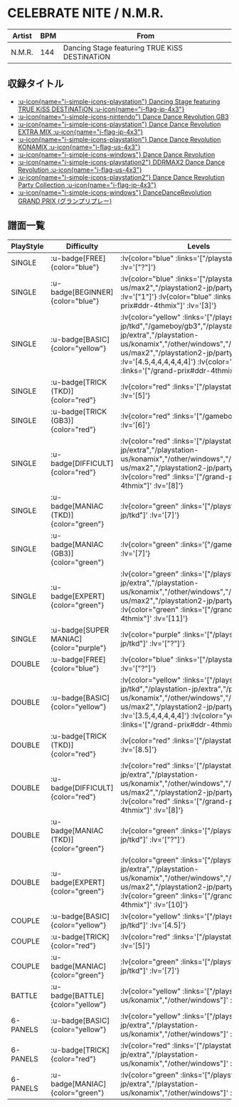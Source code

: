 # CELEBRATE NITE / N.M.R.

|Artist|BPM|From|
|------|---|----|
|N.M.R.|144|Dancing Stage featuring TRUE KiSS DESTiNATiON|

## 収録タイトル

- [ :u-icon{name="i-simple-icons-playstation"} Dancing Stage featuring TRUE KiSS DESTiNATiON :u-icon{name="i-flag-jp-4x3"} ](/playstation-jp/tkd)
- [ :u-icon{name="i-simple-icons-nintendo"} Dance Dance Revolution GB3](/gameboy/gb3)
- [ :u-icon{name="i-simple-icons-playstation"} Dance Dance Revolution EXTRA MIX :u-icon{name="i-flag-jp-4x3"} ](/playstation-jp/extra)
- [ :u-icon{name="i-simple-icons-playstation"} Dance Dance Revolution KONAMIX :u-icon{name="i-flag-us-4x3"} ](/playstation-us/konamix)
- [ :u-icon{name="i-simple-icons-windows"} Dance Dance Revolution](/other/windows)
- [ :u-icon{name="i-simple-icons-playstation2"} DDRMAX2 Dance Dance Revolution :u-icon{name="i-flag-us-4x3"} ](/playstation2-us/max2)
- [ :u-icon{name="i-simple-icons-playstation2"} Dance Dance Revolution Party Collection :u-icon{name="i-flag-jp-4x3"} ](/playstation2-jp/party)
- [ :u-icon{name="i-simple-icons-windows"} DanceDanceRevolution GRAND PRIX (グランプリプレー)](/grand-prix#ddr-4thmix)

## 譜面一覧

|PlayStyle|Difficulty|Levels|Notes|Movie|
|---------|----------|------|-----|-----|
|SINGLE| :u-badge[FREE]{color="blue"} | :lv{color="blue" :links='["/playstation-jp/tkd"]' :lv='["?"]'} |81/0||
|SINGLE| :u-badge[BEGINNER]{color="blue"} | :lv{color="blue" :links='["/playstation2-us/max2","/playstation2-jp/party"]' :lv='["1"]'} :lv{color="blue" :links='["/grand-prix#ddr-4thmix"]' :lv='[3]'} |92/0||
|SINGLE| :u-badge[BASIC]{color="yellow"} | :lv{color="yellow" :links='["/playstation-jp/tkd","/gameboy/gb3","/playstation-jp/extra","/playstation-us/konamix","/other/windows","/playstation2-us/max2","/playstation2-jp/party"]' :lv='[4.5,4,4,4,4,4,4]'}  :lv{color="yellow" :links='["/grand-prix#ddr-4thmix"]' :lv='[6]'} |171/0||
|SINGLE| :u-badge[TRICK (TKD)]{color="red"} | :lv{color="red" :links='["/playstation-jp/tkd"]' :lv='[5]'} |198/0||
|SINGLE| :u-badge[TRICK (GB3)]{color="red"} | :lv{color="red" :links='["/gameboy/gb3"]' :lv='[6]'} |156/0||
|SINGLE| :u-badge[DIFFICULT]{color="red"} | :lv{color="red" :links='["/playstation-jp/extra","/playstation-us/konamix","/other/windows","/playstation2-us/max2","/playstation2-jp/party"]' :lv='[6]'}  :lv{color="red" :links='["/grand-prix#ddr-4thmix"]' :lv='[8]'} |198/0||
|SINGLE| :u-badge[MANIAC (TKD)]{color="green"} | :lv{color="green" :links='["/playstation-jp/tkd"]' :lv='[7]'} |233/0||
|SINGLE| :u-badge[MANIAC (GB3)]{color="green"} | :lv{color="green" :links='["/gameboy/gb3"]' :lv='[7]'} |242/0||
|SINGLE| :u-badge[EXPERT]{color="green"} | :lv{color="green" :links='["/playstation-jp/extra","/playstation-us/konamix","/other/windows","/playstation2-us/max2","/playstation2-jp/party"]' :lv='[7]'}  :lv{color="green" :links='["/grand-prix#ddr-4thmix"]' :lv='[11]'} |277/0||
|SINGLE| :u-badge[SUPER MANIAC]{color="purple"} | :lv{color="purple" :links='["/playstation-jp/tkd"]' :lv='["?"]'} |278/0||
|DOUBLE| :u-badge[FREE]{color="blue"} | :lv{color="blue" :links='["/playstation-jp/tkd"]' :lv='["?"]'} |76/0||
|DOUBLE| :u-badge[BASIC]{color="yellow"} | :lv{color="yellow" :links='["/playstation-jp/tkd","/playstation-jp/extra","/playstation-us/konamix","/other/windows","/playstation2-us/max2","/playstation2-jp/party"]' :lv='[3.5,4,4,4,4,4]'}  :lv{color="yellow" :links='["/grand-prix#ddr-4thmix"]' :lv='[7]'} |178/0||
|DOUBLE| :u-badge[TRICK (TKD)]{color="red"} | :lv{color="red" :links='["/playstation-jp/tkd"]' :lv='[8.5]'} |189/0||
|DOUBLE| :u-badge[DIFFICULT]{color="red"} | :lv{color="red" :links='["/playstation-jp/extra","/playstation-us/konamix","/other/windows","/playstation2-us/max2","/playstation2-jp/party"]' :lv='[6]'}  :lv{color="red" :links='["/grand-prix#ddr-4thmix"]' :lv='[8]'} |208/0||
|DOUBLE| :u-badge[MANIAC (TKD)]{color="green"} | :lv{color="green" :links='["/playstation-jp/tkd"]' :lv='["?"]'} |233/0||
|DOUBLE| :u-badge[EXPERT]{color="green"} | :lv{color="green" :links='["/playstation-jp/extra","/playstation-us/konamix","/other/windows","/playstation2-us/max2","/playstation2-jp/party"]' :lv='[7]'}  :lv{color="green" :links='["/grand-prix#ddr-4thmix"]' :lv='[10]'} |238/0||
|COUPLE| :u-badge[BASIC]{color="yellow"} | :lv{color="yellow" :links='["/playstation-jp/tkd"]' :lv='[4.5]'} |171/0||
|COUPLE| :u-badge[TRICK]{color="red"} | :lv{color="red" :links='["/playstation-jp/tkd"]' :lv='[5]'} |||
|COUPLE| :u-badge[MANIAC]{color="green"} | :lv{color="green" :links='["/playstation-jp/tkd"]' :lv='[7]'} |||
|BATTLE| :u-badge[BATTLE]{color="yellow"} | :lv{color="yellow" :links='["/playstation-us/konamix","/other/windows"]' :lv='[5]'} |||
|6-PANELS| :u-badge[BASIC]{color="yellow"} | :lv{color="yellow" :links='["/playstation-jp/extra","/playstation-us/konamix","/other/windows"]' :lv='[4,4,3]'} |172/0||
|6-PANELS| :u-badge[TRICK]{color="red"} | :lv{color="red" :links='["/playstation-jp/extra","/playstation-us/konamix","/other/windows"]' :lv='[6]'} |196/0||
|6-PANELS| :u-badge[MANIAC]{color="green"} | :lv{color="green" :links='["/playstation-jp/extra","/playstation-us/konamix","/other/windows"]' :lv='[8,8,7]'} |278/0||
